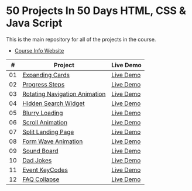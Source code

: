 # 50 Projects In 50 Days HTML, CSS &amp; Java Script

This is the main repository for all of the projects in the course.

-   [Course Info Website](https://50projects50days.com)

|  #  | Project                                                                                                                     | Live Demo                                                                         |
| :-: | --------------------------------------------------------------------------------------------------------------------------- | --------------------------------------------------------------------------------- |
| 01  | [Expanding Cards](https://github.com/Caberbar/50-Projects-In-50-Days/tree/main/Day%201%20-%20Expanding%20Cards)             | [Live Demo](https://caberbar.github.io/Proyectos/50-Projects-In-50-Days/Day%201%20-%20Expanding%20Cards/)               |
| 02  | [Progress Steps](https://github.com/Caberbar/50-Projects-In-50-Days/tree/main/Day%202%20-%20Progress%20Steps)               | [Live Demo](https://caberbar.github.io/Proyectos/50-Projects-In-50-Days/Day%202%20-%20Progress%20Steps/)                |
| 03  | [Rotating Navigation Animation](https://github.com/Caberbar/50-Projects-In-50-Days/tree/main/Day%203%20-%20Rotating%20Navigation)       | [Live Demo](https://caberbar.github.io/Proyectos/50-Projects-In-50-Days/Day%203%20-%20Rotating%20Navigation/) |
| 04  | [Hidden Search Widget](https://github.com/Caberbar/50-Projects-In-50-Days/tree/main/Day%204%20-%20Hidden%20Search%20Widget)        | [Live Demo](https://caberbar.github.io/Proyectos/50-Projects-In-50-Days/Day%204%20-%20Hidden%20Search%20Widget/) |
| 05  | [Blurry Loading](https://github.com/Caberbar/50-Projects-In-50-Days/tree/main/Day%205%20-%20Blurry%20Loading)        | [Live Demo](https://caberbar.github.io/Proyectos/50-Projects-In-50-Days/Day%205%20-%20Blurry%20Loading/) |
| 06  | [Scroll Animation](https://github.com/Caberbar/50-Projects-In-50-Days/tree/main/Day%206%20-%20Scroll%20Animation)        | [Live Demo](https://caberbar.github.io/Proyectos/50-Projects-In-50-Days/Day%206%20-%20Scroll%20Animation/) |
| 07  | [Split Landing Page](https://github.com/Caberbar/50-Projects-In-50-Days/tree/main/Day%207%20-%20Split%20Landing%20Page)        | [Live Demo](https://caberbar.github.io/Proyectos/50-Projects-In-50-Days/Day%207%20-%20Split%20Landing%20Page/) |
| 08  | [Form Wave Animation](https://github.com/Caberbar/50-Projects-In-50-Days/tree/main/Day%208%20-%20Form%20Wave%20Animation)        | [Live Demo](https://caberbar.github.io/Proyectos/50-Projects-In-50-Days/Day%208%20-%20Form%20Wave%20Animation/) |
| 09  | [Sound Board](https://github.com/Caberbar/50-Projects-In-50-Days/tree/main/Day%209%20-%20Sound-Board)        | [Live Demo](https://caberbar.github.io/Proyectos/50-Projects-In-50-Days/Day%209%20-%20Sound-Board/) |
| 10  | [Dad Jokes](https://github.com/Caberbar/50-Projects-In-50-Days/tree/main/Day%2010%20-%20Dad%20Jokes)        | [Live Demo](https://caberbar.github.io/Proyectos/50-Projects-In-50-Days/Day%2010%20-%20Dad%20Jokes/) |
| 11  | [Event KeyCodes](https://github.com/Caberbar/50-Projects-In-50-Days/tree/main/Day%2011%20-%20Event%20KeyCodes)        | [Live Demo](https://caberbar.github.io/Proyectos/50-Projects-In-50-Days/Day%2011%20-%20Event%20KeyCodes/) |
| 12  | [FAQ Collapse](https://github.com/Caberbar/50-Projects-In-50-Days/tree/main/Day%2012%20-%20FAQ%20Collapse)        | [Live Demo](https://caberbar.github.io/Proyectos/50-Projects-In-50-Days/Day%2012%20-%20FAQ%20Collapse/) |